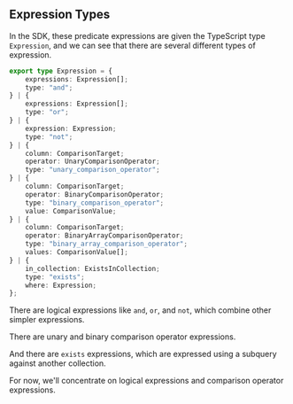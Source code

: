 ## Expression Types

In the SDK, these predicate expressions are given the TypeScript type `Expression`, and we can see that there are
several different types of expression.

```typescript
export type Expression = {
    expressions: Expression[];
    type: "and";
} | {
    expressions: Expression[];
    type: "or";
} | {
    expression: Expression;
    type: "not";
} | {
    column: ComparisonTarget;
    operator: UnaryComparisonOperator;
    type: "unary_comparison_operator";
} | {
    column: ComparisonTarget;
    operator: BinaryComparisonOperator;
    type: "binary_comparison_operator";
    value: ComparisonValue;
} | {
    column: ComparisonTarget;
    operator: BinaryArrayComparisonOperator;
    type: "binary_array_comparison_operator";
    values: ComparisonValue[];
} | {
    in_collection: ExistsInCollection;
    type: "exists";
    where: Expression;
};
```

There are logical expressions like `and`, `or`, and `not`, which combine other simpler expressions.

There are unary and binary comparison operator expressions.

And there are `exists` expressions, which are expressed using a subquery against another collection.

For now, we'll concentrate on logical expressions and comparison operator expressions.